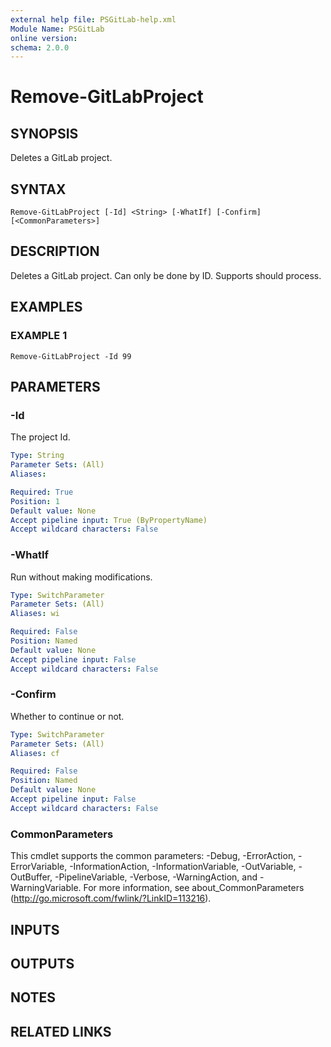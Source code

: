 ```yaml
---
external help file: PSGitLab-help.xml
Module Name: PSGitLab
online version:
schema: 2.0.0
---
```


# Remove-GitLabProject

## SYNOPSIS
Deletes a GitLab project.

## SYNTAX

```
Remove-GitLabProject [-Id] <String> [-WhatIf] [-Confirm] [<CommonParameters>]
```

## DESCRIPTION
Deletes a GitLab project.
Can only be done by ID.
Supports should process.

## EXAMPLES

### EXAMPLE 1
```
Remove-GitLabProject -Id 99
```

## PARAMETERS

### -Id
The project Id.

```yaml
Type: String
Parameter Sets: (All)
Aliases:

Required: True
Position: 1
Default value: None
Accept pipeline input: True (ByPropertyName)
Accept wildcard characters: False
```

### -WhatIf
Run without making modifications.

```yaml
Type: SwitchParameter
Parameter Sets: (All)
Aliases: wi

Required: False
Position: Named
Default value: None
Accept pipeline input: False
Accept wildcard characters: False
```

### -Confirm
Whether to continue or not.

```yaml
Type: SwitchParameter
Parameter Sets: (All)
Aliases: cf

Required: False
Position: Named
Default value: None
Accept pipeline input: False
Accept wildcard characters: False
```

### CommonParameters
This cmdlet supports the common parameters: -Debug, -ErrorAction, -ErrorVariable, -InformationAction, -InformationVariable, -OutVariable, -OutBuffer, -PipelineVariable, -Verbose, -WarningAction, and -WarningVariable. For more information, see about_CommonParameters (http://go.microsoft.com/fwlink/?LinkID=113216).

## INPUTS

## OUTPUTS

## NOTES

## RELATED LINKS
